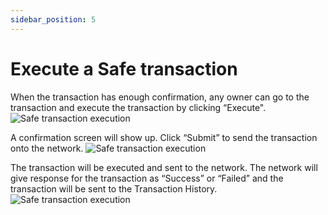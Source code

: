 ```yaml
---
sidebar_position: 5
---
```


# Execute a Safe transaction
When the transaction has enough confirmation, any owner can go to the transaction and execute the transaction by clicking “Execute".
![Safe transaction execution](/img/pyxis-safe/execute_safe_transaction_1.png)

A confirmation screen will show up. Click “Submit” to send the transaction onto the network.
![Safe transaction execution](/img/pyxis-safe/execute_safe_transaction_2.png)

The transaction will be executed and sent to the network. The network will give response for the transaction as “Success” or “Failed” and the transaction will be sent to the Transaction History.
![Safe transaction execution](/img/pyxis-safe/execute_safe_transaction_3.png)
